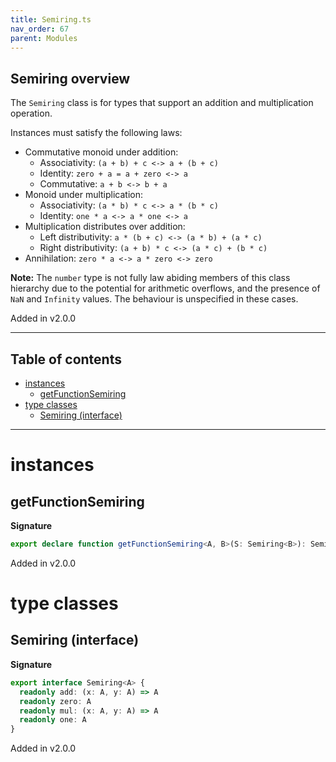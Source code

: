 ```yaml
---
title: Semiring.ts
nav_order: 67
parent: Modules
---
```


## Semiring overview

The `Semiring` class is for types that support an addition and multiplication operation.

Instances must satisfy the following laws:

- Commutative monoid under addition:
  - Associativity: `(a + b) + c <-> a + (b + c)`
  - Identity: `zero + a = a + zero <-> a`
  - Commutative: `a + b <-> b + a`
- Monoid under multiplication:
  - Associativity: `(a * b) * c <-> a * (b * c)`
  - Identity: `one * a <-> a * one <-> a`
- Multiplication distributes over addition:
  - Left distributivity: `a * (b + c) <-> (a * b) + (a * c)`
  - Right distributivity: `(a + b) * c <-> (a * c) + (b * c)`
- Annihilation: `zero * a <-> a * zero <-> zero`

**Note:** The `number` type is not fully law abiding members of this class hierarchy due to the potential
for arithmetic overflows, and the presence of `NaN` and `Infinity` values. The behaviour is
unspecified in these cases.

Added in v2.0.0

---

<h2 class="text-delta">Table of contents</h2>

- [instances](#instances)
  - [getFunctionSemiring](#getfunctionsemiring)
- [type classes](#type-classes)
  - [Semiring (interface)](#semiring-interface)

---

# instances

## getFunctionSemiring

**Signature**

```ts
export declare function getFunctionSemiring<A, B>(S: Semiring<B>): Semiring<(a: A) => B>
```

Added in v2.0.0

# type classes

## Semiring (interface)

**Signature**

```ts
export interface Semiring<A> {
  readonly add: (x: A, y: A) => A
  readonly zero: A
  readonly mul: (x: A, y: A) => A
  readonly one: A
}
```

Added in v2.0.0
